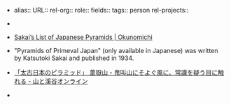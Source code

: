 - alias::
  URL::
  rel-org::
  role::
  fields::
  tags:: person
  rel-projects::
  
-
- [Sakai’s List of Japanese Pyramids | Okunomichi](https://okunomichi.wordpress.com/2013/06/29/sakais-pyramid-list/)
- "Pyramids of Primeval Japan" (only available in Japanese) was written by Katsutoki Sakai and published in 1934.
- [「太古日本のピラミッド」 葦嶽山・鬼叫山にそよぐ風に、常識を疑う目に触れる - 山と溪谷オンライン](https://www.yamakei-online.com/yama-ya/detail.php?id=933)
-